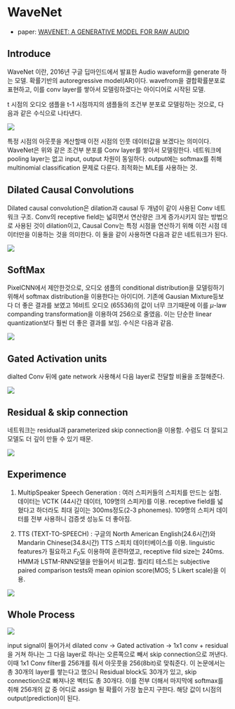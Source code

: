 # WaveNet

* paper: [WAVENET: A GENERATIVE MODEL FOR RAW AUDIO](https://arxiv.org/pdf/1609.03499.pdf)

## Introduce

WaveNet 이란, 2016년 구글 딥마인드에서 발표한 Audio waveform을 generate 하는 모델. 확률기반의 autoregressive model(AR)이다. wavefrom을 결합확률분포로 표현하고, 이를 conv layer를 쌓아서 모델링하겠다는 아이디어로 시작된 모델.

t 시점의 오디오 샘플을 t-1 시점까지의 샘플들의 조건부 분포로 모델링하는 것으로, 다음과 같은 수식으로 나타낸다.

<img src ='https://velog.velcdn.com/images%2Fcrosstar1228%2Fpost%2Ffc4dd640-eeec-4bef-ba3a-8c98bc34e0e6%2Fimage.png'>

특정 시점의 아웃풋을 계산할때 이전 시점의 인풋 데이터값을 보겠다는 의미이다. WaveNet은 위와 같은 조건부 분포를 Conv layer를 쌓아서 모델링한다. 네트워크에 pooling layer는 없고 input, output 차원이 동일하다. output에는 softmax를 취해 multinomial classification 문제로 다룬다. 최적화는 MLE를 사용하는 것.

## Dilated Causal Convolutions

Dilated causal convolution은 dilation과 causal 두 개념이 같이 사용된 Conv 네트워크 구조. Conv의 receptive field는 넓히면서 연산량은 크게 증가시키지 않는 방법으로 사용된 것이 dilation이고, Causal Conv는 특정 시점을 연산하기 위해 이전 시점 데이터만을 이용하는 것을 의미한다. 이 둘을 같이 사용하면 다음과 같은 네트워크가 된다.

<img src ='https://img1.daumcdn.net/thumb/R1280x0/?scode=mtistory2&fname=https%3A%2F%2Fblog.kakaocdn.net%2Fdn%2FcrLAYO%2FbtrCWL62lGG%2FTVK6LhkU5IKwnMqo9DdJuK%2Fimg.png'>

## SoftMax

PixelCNN에서 제안한것으로, 오디오 샘플의 conditional distribution을 모델링하기위해서 softmax distribution을 이용한다는 아이디어. 기존에 Gausian Mixture등보다 더 좋은 결과를 보였고 16비트 오디오 (65536)의 값이 너무 크기때문에 이를 $\mu$-law companding transformation을 이용하여 256으로 줄였음. 이는 단순한 linear quantization보다 훨씬 더 좋은 결과를 보임. 수식은 다음과 같음.

<img src ='https://img1.daumcdn.net/thumb/R1280x0/?scode=mtistory2&fname=https%3A%2F%2Fblog.kakaocdn.net%2Fdn%2FtWeWa%2FbtrC1ia3ksm%2FQ8ffL6ptZPm4yoHd99o8x0%2Fimg.png'>

## Gated Activation units

dialted Conv 뒤에 gate network 사용해서 다음 layer로 전달할 비율을 조절해준다. 

<img src ='https://img1.daumcdn.net/thumb/R1280x0/?scode=mtistory2&fname=https%3A%2F%2Fblog.kakaocdn.net%2Fdn%2F8Ijsy%2FbtqD0jokxGm%2FJN1LSE4LKJJNuSc3iGd1kk%2Fimg.png'>

## Residual & skip connection

네트워크는 residual과 parameterized skip connection을 이용함. 수렴도 더 잘되고 모델도 더 깊이 만들 수 있기 때문.

<img src ='https://img1.daumcdn.net/thumb/R1280x0/?scode=mtistory2&fname=https%3A%2F%2Fblog.kakaocdn.net%2Fdn%2FbeoTwy%2FbtrCXlG41dK%2FcVNTUEvEKkJcAyWJx1oluK%2Fimg.png'>

## Experimence

1. MultipSpeaker Speech Generation : 여러 스피커들의 스피치를 만드는 실험. 데이터는 VCTK (44시간 데이터, 109명의 스피커)를 이용. receptive field를 넓혔다고 하더라도 최대 길이는 300ms정도(2-3 phonemes). 109명의 스피커 데이터를 전부 사용하니 검증셋 성능도 더 좋아짐.

2. TTS (TEXT-TO-SPEECH) : 구글의 North American English(24.6시간)와 Mandarin Chinese(34.8시간) TTS 스피치 데이터베이스를 이용. linguistic features가 필요하고 $F_0$도 이용하여 훈련하였고, receptive fild size는 240ms. HMM과 LSTM-RNN모델을 만들어서 비교함. 퀄리티 테스트는 subjective paired comparison tests와 mean opinion score(MOS; 5 Likert scale)을 이용.

<img src ='https://img1.daumcdn.net/thumb/R1280x0/?scode=mtistory2&fname=https%3A%2F%2Fblog.kakaocdn.net%2Fdn%2FbSq01U%2FbtrIuX8Bwxw%2F5fxry8ezSkiqKk0fPOYGwK%2Fimg.png'>


## Whole Process

<img src ='https://img1.daumcdn.net/thumb/R1280x0/?scode=mtistory2&fname=https%3A%2F%2Fblog.kakaocdn.net%2Fdn%2FbeoTwy%2FbtrCXlG41dK%2FcVNTUEvEKkJcAyWJx1oluK%2Fimg.png'>

 input signal이 들어가서 dilated conv -> Gated activation -> 1x1 conv + residual을 거쳐 하나는 그 다음 layer로 하나는 오른쪽으로 빼서 skip connection으로 꺼낸다. 이때 1x1 Conv filter를 256개를 줘서 아웃풋을 256(8bit)로 맞춰준다. 이 논문에서는 총 30개의 layer를 쌓는다고 했으니 Residual block도 30개가 있고, skip connection으로 빠져나온 벡터도 총 30개다. 이를 전부 더해서 마지막에 softmax를 취해 256개의 값 중 어디로 assign 될 확률이 가장 높은지 구한다. 해당 값이 t시점의 output(prediction)이 된다. 
